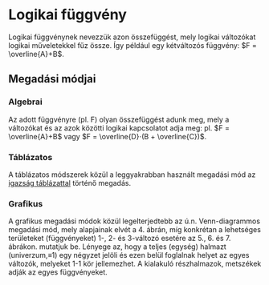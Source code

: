 # Logikai függvény

Logikai függvénynek nevezzük azon összefüggést, mely logikai változókat logikai műveletekkel fűz össze. Így például egy kétváltozós függvény: $F = \overline{A}+B$.

## Megadási módjai

### Algebrai

Az adott függvényre (pl. F) olyan összefüggést adunk meg, mely a változókat és az azok közötti logikai kapcsolatot adja meg:
pl. $F = \overline{A}+B$ vagy $F = \overline{D}⋅(B + \overline{C})$.

### Táblázatos

A táblázatos módszerek közül a leggyakrabban használt megadási mód az [igazság táblázattal](./igazsag-tablazat.md) történő megadás. 

### Grafikus

A grafikus megadási módok közül legelterjedtebb az ú.n. Venn-diagrammos megadási mód, mely alapjainak elvét a 4. ábrán, míg konkrétan a lehetséges területeket (függvényeket) 1-, 2- és 3-változó esetére az 5., 6. és 7. ábrákon. mutatjuk be. Lényege az, hogy a teljes (egység) halmazt (univerzum,≡1) egy négyzet jelöli és ezen belül foglalnak helyet az egyes változók, melyeket 1-1 kör jellemezhet. A kialakuló részhalmazok, metszékek adják az egyes függvényeket. 